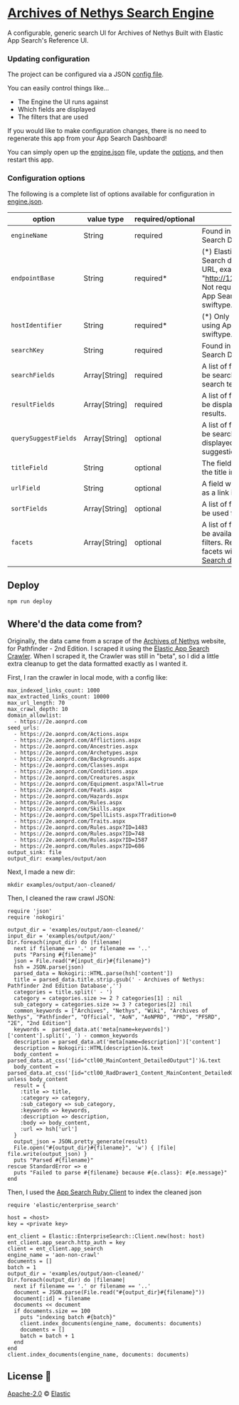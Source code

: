 # [Archives of Nethys Search Engine](https://seanstory.github.io/aon-react-demo-ui/)

A configurable, generic search UI for Archives of Nethys
Built with Elastic App Search's Reference UI.

### Updating configuration

The project can be configured via a JSON [config file](src/config/engine.json).

You can easily control things like...

- The Engine the UI runs against
- Which fields are displayed
- The filters that are used

If you would like to make configuration changes, there is no need to regenerate
this app from your App Search Dashboard!

You can simply open up the
[engine.json](src/config/engine.json) file, update the [options](#config),
and then restart this app.

### Configuration options <a id="config"></a>

The following is a complete list of options available for configuration in [engine.json](src/config/engine.json).

| option               | value type    | required/optional | source                                                                                                                                                                                          |
| -------------------- | ------------- | ----------------- | ----------------------------------------------------------------------------------------------------------------------------------------------------------------------------------------------- |
| `engineName`         | String        | required          | Found in your App Search Dashboard.                                                                                                                                                             |
| `endpointBase`       | String        | required*         | (*) Elastic Enterprise Search deployment URL, example: "http://127.0.0.1:3002". Not required if using App Search on swiftype.com.                                                               |
| `hostIdentifier`     | String        | required*         | (*) Only required if using App Search on swiftype.com.                                                                                                                                          |
| `searchKey`          | String        | required          | Found in your App Search Dashboard.                                                                                                                                                             |
| `searchFields`       | Array[String] | required          | A list of fields that will be searched with your search term.                                                                                                                                   |
| `resultFields`       | Array[String] | required          | A list of fields that will be displayed within your results.                                                                                                                                    |
| `querySuggestFields` | Array[String] | optional          | A list of fields that will be searched and displayed as query suggestions.                                                                                                                      |
| `titleField`         | String        | optional          | The field to display as the title in results.                                                                                                                                                   |
| `urlField`           | String        | optional          | A field with a url to use as a link in results.                                                                                                                                                 |
| `sortFields`         | Array[String] | optional          | A list of fields that will be used for sort options.                                                                                                                                            |
| `facets`             | Array[String] | optional          | A list of fields that will be available as "facet" filters. Read more about facets within the [App Search documentation](https://www.elastic.co/guide/en/app-search/current/facets-guide.html). |

## Deploy


```bash
npm run deploy
```

## Where'd the data come from?
Originally, the data came from a scrape of the [Archives of Nethys](https://2e.aonprd.com/) website, for Pathfinder - 2nd Edition.
I scraped it using the [Elastic App Search Crawler](https://www.elastic.co/guide/en/app-search/current/crawl-web-content.html). When I scraped it, the Crawler was still in "beta", so I did a little extra cleanup to get the data formatted exactly as I wanted it.

First, I ran the crawler in local mode, with a config like:

```
max_indexed_links_count: 1000
max_extracted_links_count: 10000
max_url_length: 70
max_crawl_depth: 10
domain_allowlist:
  - https://2e.aonprd.com
seed_urls:
  - https://2e.aonprd.com/Actions.aspx
  - https://2e.aonprd.com/Afflictions.aspx
  - https://2e.aonprd.com/Ancestries.aspx
  - https://2e.aonprd.com/Archetypes.aspx
  - https://2e.aonprd.com/Backgrounds.aspx
  - https://2e.aonprd.com/Classes.aspx
  - https://2e.aonprd.com/Conditions.aspx
  - https://2e.aonprd.com/Creatures.aspx
  - https://2e.aonprd.com/Equipment.aspx?All=true
  - https://2e.aonprd.com/Feats.aspx
  - https://2e.aonprd.com/Hazards.aspx
  - https://2e.aonprd.com/Rules.aspx
  - https://2e.aonprd.com/Skills.aspx
  - https://2e.aonprd.com/SpellLists.aspx?Tradition=0
  - https://2e.aonprd.com/Traits.aspx
  - https://2e.aonprd.com/Rules.aspx?ID=1483
  - https://2e.aonprd.com/Rules.aspx?ID=748
  - https://2e.aonprd.com/Rules.aspx?ID=1587
  - https://2e.aonprd.com/Rules.aspx?ID=686
output_sink: file
output_dir: examples/output/aon
```


Next, I made a new dir:

```
mkdir examples/output/aon-cleaned/
```

Then, I cleaned the raw crawl JSON:

```
require 'json'
require 'nokogiri'

output_dir = 'examples/output/aon-cleaned/'
input_dir = 'examples/output/aon/'
Dir.foreach(input_dir) do |filename|
  next if filename == '.' or filename == '..'
  puts "Parsing #{filename}"
  json = File.read("#{input_dir}#{filename}")
  hsh = JSON.parse(json)
  parsed_data = Nokogiri::HTML.parse(hsh['content'])
  title = parsed_data.title.strip.gsub(' - Archives of Nethys: Pathfinder 2nd Edition Database','')
  categories = title.split(' - ')
  category = categories.size >= 2 ? categories[1] : nil
  sub_category = categories.size >= 3 ? categories[2] :nil
  common_keywords = ["Archives", "Nethys", "Wiki", "Archives of Nethys", "Pathfinder", "Official", "AoN", "AoNPRD", "PRD", "PFSRD", "2E", "2nd Edition"]
  keywords =  parsed_data.at('meta[name=keywords]')['content'].split(', ') - common_keywords
  description = parsed_data.at('meta[name=description]')['content']
  description = Nokogiri::HTML(description)&.text
  body_content = parsed_data.at_css('[id="ctl00_MainContent_DetailedOutput"]')&.text
  body_content = parsed_data.at_css('[id="ctl00_RadDrawer1_Content_MainContent_DetailedOutput"]')&.text unless body_content
  result = {
    :title => title,
    :category => category,
    :sub_category => sub_category,
    :keywords => keywords,
    :description => description,
    :body => body_content,
    :url => hsh['url']
  }
  output_json = JSON.pretty_generate(result)
  File.open("#{output_dir}#{filename}", 'w') { |file| file.write(output_json) }
  puts "Parsed #{filename}"
rescue StandardError => e
  puts "Failed to parse #{filename} because #{e.class}: #{e.message}"
end
```

Then, I used the [App Search Ruby Client](https://www.elastic.co/guide/en/enterprise-search-clients/ruby/current/app-search-api.html) to index the cleaned json

```
require 'elastic/enterprise_search'

host = <host>
key = <private key>

ent_client = Elastic::EnterpriseSearch::Client.new(host: host)
ent_client.app_search.http_auth = key
client = ent_client.app_search
engine_name = 'aon-non-crawl'
documents = []
batch = 1
output_dir = 'examples/output/aon-cleaned/'
Dir.foreach(output_dir) do |filename|
  next if filename == '.' or filename == '..'
  document = JSON.parse(File.read("#{output_dir}#{filename}"))
  document[:id] = filename
  documents << document
  if documents.size == 100
    puts "indexing batch #{batch}"
    client.index_documents(engine_name, documents: documents)
    documents = []
    batch = batch + 1
  end
end
client.index_documents(engine_name, documents: documents)
```

## License 📗

[Apache-2.0](https://github.com/elastic/app-search-reference-ui-react/blob/master/LICENSE.md) © [Elastic](https://github.com/elastic)

